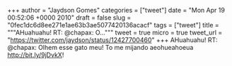 
+++
author = "Jaydson Gomes"
categories = ["tweet"]
date = "Mon Apr 19 00:52:06 +0000 2010"
draft = false
slug = "0fec1dc6d8ee271e1ae63b3ae5077420136acacf"
tags = ["tweet"]
title = """AHuahuahu! RT: @chapax: O..."""
tweet = true
micro = true
tweet_url = "https://twitter.com/jaydson/status/12427700460"
+++
AHuahuahu! RT: @chapax: Olhem esse gato meu! To me mijando aeohueahoeua http://bit.ly/9jDvkX!
